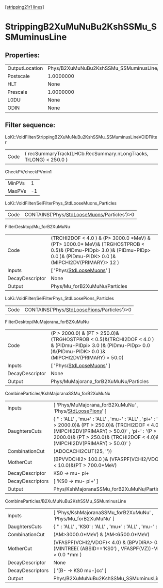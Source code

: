 [[stripping21r1 lines]](./stripping21r1-index)

# StrippingB2XuMuNuBu2KshSSMu_SSMuminusLine

## Properties:

|                |                                                 |
|----------------|-------------------------------------------------|
| OutputLocation | Phys/B2XuMuNuBu2KshSSMu_SSMuminusLine/Particles |
| Postscale      | 1.0000000                                       |
| HLT            | None                                            |
| Prescale       | 1.0000000                                       |
| L0DU           | None                                            |
| ODIN           | None                                            |

## Filter sequence:

LoKi::VoidFilter/StrippingB2XuMuNuBu2KshSSMu_SSMuminusLineVOIDFilter

|      |                                                                   |
|------|-------------------------------------------------------------------|
| Code | ( recSummaryTrack(LHCb.RecSummary.nLongTracks, TrLONG) \< 250.0 ) |

CheckPV/checkPVmin1

|        |     |
|--------|-----|
| MinPVs | 1   |
| MaxPVs | -1  |

LoKi::VoidFilter/SelFilterPhys_StdLooseMuons_Particles

|      |                                                                                              |
|------|----------------------------------------------------------------------------------------------|
| Code | CONTAINS('Phys/[StdLooseMuons](./stripping21r1-commonparticles-stdloosemuons)/Particles')\>0 |

FilterDesktop/Mu_forB2XuMuNu

|                 |                                                                                                                                                                                  |
|-----------------|----------------------------------------------------------------------------------------------------------------------------------------------------------------------------------|
| Code            | (TRCHI2DOF \< 4.0 ) & (P\> 3000.0 \*MeV) & (PT\> 1000.0\* MeV)& (TRGHOSTPROB \< 0.5)& (PIDmu-PIDpi\> 3.0 )& (PIDmu-PIDp\> 0.0 )& (PIDmu-PIDK\> 0.0 )& (MIPCHI2DV(PRIMARY)\> 12 ) |
| Inputs          | [ 'Phys/[StdLooseMuons](./stripping21r1-commonparticles-stdloosemuons)' ]                                                                                                      |
| DecayDescriptor | None                                                                                                                                                                             |
| Output          | Phys/Mu_forB2XuMuNu/Particles                                                                                                                                                    |

LoKi::VoidFilter/SelFilterPhys_StdLoosePions_Particles

|      |                                                                                              |
|------|----------------------------------------------------------------------------------------------|
| Code | CONTAINS('Phys/[StdLoosePions](./stripping21r1-commonparticles-stdloosepions)/Particles')\>0 |

FilterDesktop/MuMajorana_forB2XuMuNu

|                 |                                                                                                                                                                      |
|-----------------|----------------------------------------------------------------------------------------------------------------------------------------------------------------------|
| Code            | (P \> 2000.0) & (PT \> 250.0)& (TRGHOSTPROB \< 0.5)&(TRCHI2DOF \< 4.0 ) & (PIDmu-PIDpi\> 3.0 )& (PIDmu-PIDp\> 0.0 )&(PIDmu-PIDK\> 0.0 )&(MIPCHI2DV(PRIMARY) \> 50.0) |
| Inputs          | [ 'Phys/[StdLooseMuons](./stripping21r1-commonparticles-stdloosemuons)' ]                                                                                          |
| DecayDescriptor | None                                                                                                                                                                 |
| Output          | Phys/MuMajorana_forB2XuMuNu/Particles                                                                                                                                |

CombineParticles/KshMajoranaSSMu_forB2XuMuNu

|                  |                                                                                                                                                                                                                                      |
|------------------|--------------------------------------------------------------------------------------------------------------------------------------------------------------------------------------------------------------------------------------|
| Inputs           | [ 'Phys/MuMajorana_forB2XuMuNu' , 'Phys/[StdLoosePions](./stripping21r1-commonparticles-stdloosepions)' ]                                                                                                                          |
| DaughtersCuts    | { '' : 'ALL' , 'mu+' : 'ALL' , 'mu-' : 'ALL' , 'pi+' : '(P \> 2000.0)& (PT \> 250.0)& (TRCHI2DOF \< 4.0)& (MIPCHI2DV(PRIMARY) \> 50.0)' , 'pi-' : '(P \> 2000.0)& (PT \> 250.0)& (TRCHI2DOF \< 4.0)& (MIPCHI2DV(PRIMARY) \> 50.0)' } |
| CombinationCut   | (ADOCACHI2CUT(25, ''))                                                                                                                                                                                                               |
| MotherCut        | (BPVVDCHI2\> 100.0 )& (VFASPF(VCHI2/VDOF) \< 10.0)&(PT \> 700.0\*MeV)                                                                                                                                                                |
| DecayDescriptor  | KS0 -\> mu- pi+                                                                                                                                                                                                                      |
| DecayDescriptors | [ 'KS0 -\> mu- pi+' ]                                                                                                                                                                                                              |
| Output           | Phys/KshMajoranaSSMu_forB2XuMuNu/Particles                                                                                                                                                                                           |

CombineParticles/B2XuMuNuBu2KshSSMu_SSMuminusLine

|                  |                                                                                                                |
|------------------|----------------------------------------------------------------------------------------------------------------|
| Inputs           | [ 'Phys/KshMajoranaSSMu_forB2XuMuNu' , 'Phys/Mu_forB2XuMuNu' ]                                               |
| DaughtersCuts    | { '' : 'ALL' , 'KS0' : 'ALL' , 'mu+' : 'ALL' , 'mu-' : 'ALL' }                                                 |
| CombinationCut   | (AM\>3000.0\*MeV) & (AM\<6500.0\*MeV)                                                                          |
| MotherCut        | (VFASPF(VCHI2/VDOF)\< 4.0) & (BPVDIRA\> 0.99)& (MINTREE( (ABSID=='KS0') , VFASPF(VZ))-VFASPF(VZ) \> 0.0 \*mm ) |
| DecayDescriptor  | None                                                                                                           |
| DecayDescriptors | [ '[B- -\> KS0 mu-]cc' ]                                                                                   |
| Output           | Phys/B2XuMuNuBu2KshSSMu_SSMuminusLine/Particles                                                                |
